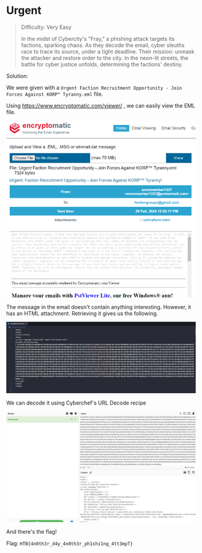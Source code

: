 # Urgent

> Difficulty: Very Easy
> 
> In the midst of Cybercity's "Fray," a phishing attack targets its factions, sparking chaos. As they decode the email, cyber sleuths race to trace its source, under a tight deadline. Their mission: unmask the attacker and restore order to the city. In the neon-lit streets, the battle for cyber justice unfolds, determining the factions' destiny.

Solution:

We were given with a `Urgent Faction Recruitment Opportunity - Join Forces Against KORP™ Tyranny.eml` file.

Using https://www.encryptomatic.com/viewer/ , we can easily view the EML file.

![image](1.png)

The message in the email doesn't contain anything interesting. However, it has an HTML attachment. Retrieving it gives us the following.

![image](2.png)

We can decode it using Cyberchef's URL Decode recipe

![image](3.png)

And there's the flag!

Flag: `HTB{4n0th3r_d4y_4n0th3r_ph1shi1ng_4tt3mpT}`
